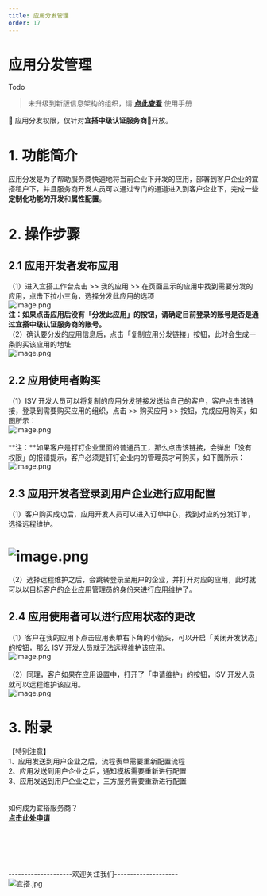 ```yaml
---
title: 应用分发管理
order: 17
---
```


# 应用分发管理

Todo

> 未升级到新版信息架构的组织，请 [**点此查看**](https://www.yuque.com/yida/support/gxpyi5) 使用手册

📣 应用分发权限，仅针对**宜搭中级认证服务商**🔑开放。

<a name="w341i"></a>
# 1. 功能简介
应用分发是为了帮助服务商快速地将当前企业下开发的应用，部署到客户企业的宜搭租户下，并且服务商开发人员可以通过专门的通道进入到客户企业下，完成一些**定制化功能的开发**和**属性配置**。<br />

<a name="qYVyc"></a>
# 2. 操作步骤
<a name="aDpKs"></a>
## 2.1 应用开发者发布应用
（1）进入宜搭工作台点击 >> 我的应用 >> 在页面显示的应用中找到需要分发的应用，点击下拉小三角，选择分发此应用的选项<br />![image.png](https://img.alicdn.com/imgextra/i3/O1CN01oKtSAr1tf4cCpchD3_!!6000000005928-2-tps-1125-539.png_.webp)
<br />**注：如果点击应用后没有「分发此应用」的按钮，请确定目前登录的账号是否是通过宜搭中级认证服务商的账号。**<br />（2）确认要分发的应用信息后，点击「复制应用分发链接」按钮，此时会生成一条购买该应用的地址<br />![image.png](https://img.alicdn.com/imgextra/i4/O1CN01mwsQWW1o5HaXsKNbP_!!6000000005173-2-tps-1125-539.png_.webp)
<a name="aDaD4"></a>
## 2.2 应用使用者购买
（1）ISV 开发人员可以将复制的应用分发链接发送给自己的客户，客户点击该链接，登录到需要购买应用的组织，点击 >> 购买应用 >> 按钮，完成应用购买，如图所示：<br />![image.png](https://img.alicdn.com/imgextra/i1/O1CN01nWqjhu1aayMy5X1qj_!!6000000003347-2-tps-1125-894.png_.webp)<br />
<br />**注：**如果客户是钉钉企业里面的普通员工，那么点击该链接，会弹出「没有权限」的报错提示，客户必须是钉钉企业内的管理员才可购买，如下图所示：<br />![image.png](https://img.alicdn.com/imgextra/i2/O1CN01vhrTh91mYvzntdPpU_!!6000000004967-2-tps-924-408.png_.webp)
<a name="andym"></a>
## 2.3 应用开发者登录到用户企业进行应用配置
（1）客户购买成功后，应用开发人员可以进入订单中心，找到对应的分发订单，选择远程维护。
<a name="afc9e9c6c848939c24f4d78e785a43a9"></a>
# ![image.png](https://img.alicdn.com/imgextra/i3/O1CN01P5r0lR1DscSzYsY0H_!!6000000000272-2-tps-1828-871.png_.webp)
（2）选择远程维护之后，会跳转登录至用户的企业，并打开对应的应用，此时就可以以目标客户的企业应用管理员的身份来进行应用维护了。
<a name="Y6dbY"></a>
## 2.4 应用使用者可以进行应用状态的更改
（1）客户在我的应用下点击应用表单右下角的小箭头，可以开启「关闭开发状态」的按钮，那么 ISV 开发人员就无法远程维护该应用。<br />![image.png](https://img.alicdn.com/imgextra/i3/O1CN01UNDGyf28XUIIMHb6g_!!6000000007942-2-tps-783-358.png_.webp)<br />
<br />（2）同理，客户如果在应用设置中，打开了「申请维护」的按钮，ISV 开发人员就可以远程维护该应用。<br />![image.png](https://img.alicdn.com/imgextra/i4/O1CN01qCZUQf1NodAuvFDcq_!!6000000001617-2-tps-759-359.png_.webp)<br />

<a name="yViMx"></a>
# 3. 附录
【特别注意】<br />1、应用发送到用户企业之后，流程表单需要重新配置流程<br />2、应用发送到用户企业之后，通知模板需要重新进行配置<br />3、应用发送到用户企业之后，三方服务需要重新进行配置<br />
<br />
<br />如何成为宜搭服务商？<br />[**点击此处申请**](https://www.aliwork.com/o/yidafuwushangzhaomu)<br />​

​

​

--------------------欢迎关注我们--------------------<br />![宜搭.jpg](https://img.alicdn.com/imgextra/i1/O1CN01R3OuJl1zlq9y8rjFl_!!6000000006755-2-tps-1125-633.png_.webp)
